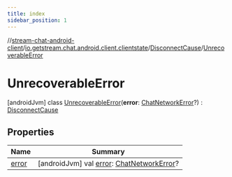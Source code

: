 ```yaml
---
title: index
sidebar_position: 1
---
```

//[stream-chat-android-client](../../../../index.md)/[io.getstream.chat.android.client.clientstate](../../index.md)/[DisconnectCause](../index.md)/[UnrecoverableError](index.md)



# UnrecoverableError  
 [androidJvm] class [UnrecoverableError](index.md)(**error**: [ChatNetworkError](../../../io.getstream.chat.android.client.errors/ChatNetworkError/index.md)?) : [DisconnectCause](../index.md)   


## Properties  
  
|  Name |  Summary | 
|---|---|
| <a name="io.getstream.chat.android.client.clientstate/DisconnectCause.UnrecoverableError/error/#/PointingToDeclaration/"></a>[error](error.md)| <a name="io.getstream.chat.android.client.clientstate/DisconnectCause.UnrecoverableError/error/#/PointingToDeclaration/"></a> [androidJvm] val [error](error.md): [ChatNetworkError](../../../io.getstream.chat.android.client.errors/ChatNetworkError/index.md)?   <br/>|

